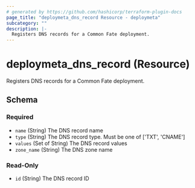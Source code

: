 ```yaml
---
# generated by https://github.com/hashicorp/terraform-plugin-docs
page_title: "deploymeta_dns_record Resource - deploymeta"
subcategory: ""
description: |-
  Registers DNS records for a Common Fate deployment.
---
```


# deploymeta_dns_record (Resource)

Registers DNS records for a Common Fate deployment.



<!-- schema generated by tfplugindocs -->
## Schema

### Required

- `name` (String) The DNS record name
- `type` (String) The DNS record type. Must be one of ['TXT', 'CNAME']
- `values` (Set of String) The DNS record values
- `zone_name` (String) The DNS zone name

### Read-Only

- `id` (String) The DNS record ID
